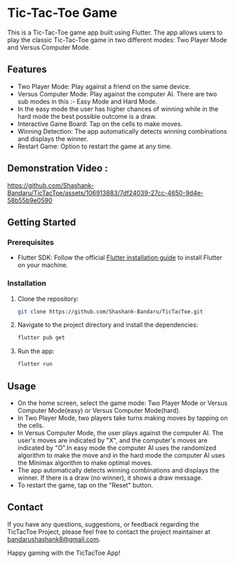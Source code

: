 # Tic-Tac-Toe Game

This is a Tic-Tac-Toe game app built using Flutter. The app allows users to play the classic Tic-Tac-Toe game in two different modes: Two Player Mode and Versus Computer Mode.

## Features

- Two Player Mode: Play against a friend on the same device.
- Versus Computer Mode: Play against the computer AI. There are two sub modes in this :- Easy Mode and Hard Mode.
- In the easy mode the user has higher chances of winning while in the hard mode the best possible outcome is a draw.
- Interactive Game Board: Tap on the cells to make moves.
- Winning Detection: The app automatically detects winning combinations and displays the winner.
- Restart Game: Option to restart the game at any time.

## Demonstration Video :


https://github.com/Shashank-Bandaru/TicTacToe/assets/106913883/7df24039-27cc-4650-9d4e-58b55b9e0590



## Getting Started

### Prerequisites

- Flutter SDK: Follow the official [Flutter installation guide](https://flutter.dev/docs/get-started/install) to install Flutter on your machine.

### Installation

1. Clone the repository:

   ```bash
   git clone https://github.com/Shashank-Bandaru/TicTacToe.git
   ```

2. Navigate to the project directory and install the dependencies:

   ```bash
   flutter pub get
   ```

3. Run the app:

   ```bash
   flutter run
   ```

## Usage

- On the home screen, select the game mode: Two Player Mode or Versus Computer Mode(easy) or Versus Computer Mode(hard).
- In Two Player Mode, two players take turns making moves by tapping on the cells.
- In Versus Computer Mode, the user plays against the computer AI. The user's moves are indicated by "X", and the computer's moves are indicated by "O".In easy mode
  the computer AI uses the randomized algorithm to make the move and in the hard mode the computer AI uses the Minimax algorithm to make optimal moves.
- The app automatically detects winning combinations and displays the winner. If there is a draw (no winner), it shows a draw message.
- To restart the game, tap on the "Reset" button.
  
## Contact
If you have any questions, suggestions, or feedback regarding the TicTacToe Project, please feel free to contact the project maintainer at bandarushashank8@gmail.com.

Happy gaming with the TicTacToe App!
